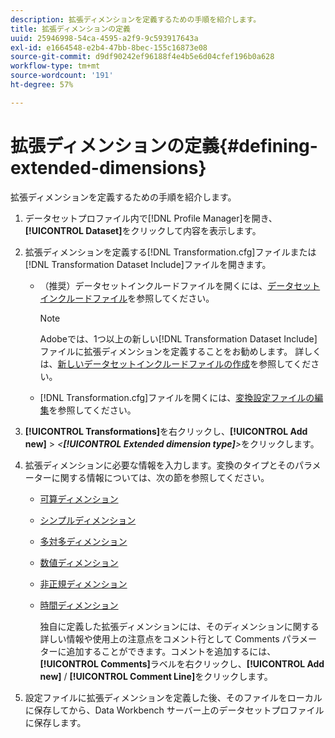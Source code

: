 ```yaml
---
description: 拡張ディメンションを定義するための手順を紹介します。
title: 拡張ディメンションの定義
uuid: 25946998-54ca-4595-a2f9-9c593917643a
exl-id: e1664548-e2b4-47bb-8bec-155c16873e08
source-git-commit: d9df90242ef96188f4e4b5e6d04cfef196b0a628
workflow-type: tm+mt
source-wordcount: '191'
ht-degree: 57%

---
```


# 拡張ディメンションの定義{#defining-extended-dimensions}

拡張ディメンションを定義するための手順を紹介します。

1. データセットプロファイル内で[!DNL Profile Manager]を開き、 **[!UICONTROL Dataset]**&#x200B;をクリックして内容を表示します。
1. 拡張ディメンションを定義する[!DNL Transformation.cfg]ファイルまたは[!DNL Transformation Dataset Include]ファイルを開きます。

   * （推奨）データセットインクルードファイルを開くには、[データセットインクルードファイル](../../../home/c-dataset-const-proc/c-dataset-inc-files/c-abt-dataset-inc-files.md)を参照してください。

      >[!NOTE]
      >
      >Adobeでは、1つ以上の新しい[!DNL Transformation Dataset Include]ファイルに拡張ディメンションを定義することをお勧めします。 詳しくは、[新しいデータセットインクルードファイルの作成](../../../home/c-dataset-const-proc/c-dataset-inc-files/c-work-dataset-inc-files/t-create-new-dataset-inc-files.md#task-b29f30605c374a6ca747ac843337b06e)を参照してください。

   * [!DNL Transformation.cfg]ファイルを開くには、[変換設定ファイルの編集](../../../home/c-dataset-const-proc/c-trans-config-file/t-edit-trans-config-file.md#task-cfef4142c1bf4437a669d1fdc75cabbc)を参照してください。

1. **[!UICONTROL Transformations]**&#x200B;を右クリックし、**[!UICONTROL Add new]** > *&lt;**[!UICONTROL Extended dimension type]**>*&#x200B;をクリックします。
1. 拡張ディメンションに必要な情報を入力します。変換のタイプとそのパラメーターに関する情報については、次の節を参照してください。

   * [可算ディメンション](../../../home/c-dataset-const-proc/c-ex-dim/c-types-ex-dim/c-count-dim.md#concept-f28b633419494e7bbc510012dbfcc6f8)
   * [シンプルディメンション](../../../home/c-dataset-const-proc/c-ex-dim/c-types-ex-dim/c-simple-dim.md#concept-c1d804dac4094489afe61560d2908181)
   * [多対多ディメンション](../../../home/c-dataset-const-proc/c-ex-dim/c-types-ex-dim/c-many-dim.md#concept-5ed3cca8b2194d4f96134f6238040998)
   * [数値ディメンション](../../../home/c-dataset-const-proc/c-ex-dim/c-types-ex-dim/c-num-dim.md#concept-8513b9afaff447c8b334410b565b91ed)
   * [非正規ディメンション](../../../home/c-dataset-const-proc/c-ex-dim/c-types-ex-dim/c-denormal-dim.md#concept-54a2600b8ee748b7acff405daccf3489)
   * [時間ディメンション](../../../home/c-dataset-const-proc/c-ex-dim/c-types-ex-dim/c-time-dim.md#concept-1e4eeb8d33964bb2a8d5768d6439df67)

      独自に定義した拡張ディメンションには、そのディメンションに関する詳しい情報や使用上の注意点をコメント行として Comments パラメーターに追加することができます。コメントを追加するには、**[!UICONTROL Comments]**&#x200B;ラベルを右クリックし、**[!UICONTROL Add new]** / **[!UICONTROL Comment Line]**&#x200B;をクリックします。

1. 設定ファイルに拡張ディメンションを定義した後、そのファイルをローカルに保存してから、Data Workbench サーバー上のデータセットプロファイルに保存します。
